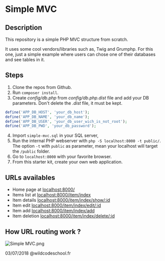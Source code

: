 # Simple MVC

## Description

This repository is a simple PHP MVC structure from scratch.

It uses some cool vendors/libraries such as, Twig and Grumphp.
For this one, just a simple example where users can chose one of their databases and see tables in it.

## Steps

1. Clone the repos from Github.
2. Run `composer install`.
3. Create *config/db.php* from *config/db.php.dist* file and add your DB parameters. Don't delete the *.dist* file, it must be kept.
```php
define('APP_DB_HOST', 'your_db_host');
define('APP_DB_NAME', 'your_db_name');
define('APP_DB_USER', 'your_db_user_wich_is_not_root');
define('APP_DB_PWD', 'your_db_password');
```
4. Import `simple-mvc.sql` in your SQL server,
5. Run the internal PHP webserver with `php -S localhost:8000 -t public/`. The option `-t` with `public` as parameter, mean your localhost will target the `/public` folder.
6. Go to `localhost:8000` with your favorite browser.
7. From this starter kit, create your own web application.

## URLs availables

* Home page at [localhost:8000/](localhost:8000/)
* Items list at [localhost:8000/item/index](localhost:8000/item/index)
* Item details [localhost:8000/item/index/show/:id](localhost:8000/item/show/2)
* Item edit [localhost:8000/item/index/edit/:id](localhost:8000/item/edit/2)
* Item add [localhost:8000/item/index/add](localhost:8000/item/add)
* Item deletion [localhost:8000/item/index/delete/:id](localhost:8000/item/delete/2)

## How URL routing work ?

![Simple MVC.png](https://raw.githubusercontent.com/WildCodeSchool/simple-mvc/master/Simple%20-%20MVC.png)

03/07/2018 @wildcodeschool.fr
